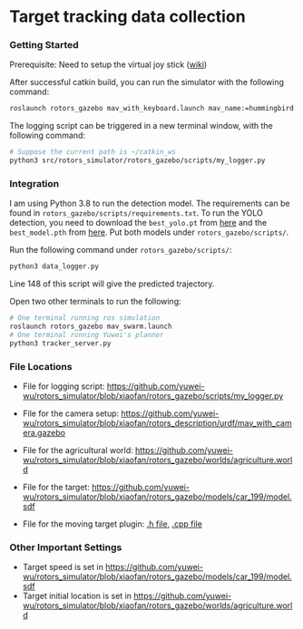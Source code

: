 # Target tracking data collection

### Getting Started

Prerequisite: Need to setup the virtual joy stick ([wiki](https://github.com/ethz-asl/rotors_simulator/wiki/Setup-virtual-keyboard-joystick))

After successful catkin build, you can run the simulator with the following command:

```bash
roslaunch rotors_gazebo mav_with_keyboard.launch mav_name:=hummingbird world_name:=agriculture
```

The logging script can be triggered in a new terminal window, with the following command:

```bash
# Suppose the current path is ~/catkin_ws
python3 src/rotors_simulator/rotors_gazebo/scripts/my_logger.py

```

### Integration
I am using Python 3.8 to run the detection model. The requirements can be found in `rotors_gazebo/scripts/requirements.txt`.
To run the YOLO detection, you need to download the `best_yolo.pt` from [here](https://drive.google.com/file/d/13hKl5SC1ntilpZSolp6-cfXE_w6vSSQH/view?usp=sharing) and the `best_model.pth` from [here](https://drive.google.com/file/d/1BcnYvoRmn2784whT3mFO7aKgoJ9nPx3D/view?usp=sharing). Put both models under `rotors_gazebo/scripts/`.

Run the following command under `rotors_gazebo/scripts/`:
```bash
python3 data_logger.py
```
Line 148 of this script will give the predicted trajectory.

Open two other terminals to run the following:
```bash
# One terminal running ros simulation
roslaunch rotors_gazebo mav_swarm.launch
# One terminal running Yuwei's planner
python3 tracker_server.py
```

### File Locations

* File for logging script: https://github.com/yuwei-wu/rotors_simulator/blob/xiaofan/rotors_gazebo/scripts/my_logger.py
* File for the camera setup: https://github.com/yuwei-wu/rotors_simulator/blob/xiaofan/rotors_description/urdf/mav_with_camera.gazebo

* File for the agricultural world: https://github.com/yuwei-wu/rotors_simulator/blob/xiaofan/rotors_gazebo/worlds/agriculture.world
* File for the target: https://github.com/yuwei-wu/rotors_simulator/blob/xiaofan/rotors_gazebo/models/car_199/model.sdf
* File for the moving target plugin: [.h file](https://github.com/yuwei-wu/rotors_simulator/blob/xiaofan/rotors_gazebo_plugins/include/rotors_gazebo_plugins/moving_target_plugin.h), [.cpp file](https://github.com/yuwei-wu/rotors_simulator/blob/xiaofan/rotors_gazebo_plugins/src/moving_target_plugin.cpp)

### Other Important Settings
* Target speed is set in https://github.com/yuwei-wu/rotors_simulator/blob/xiaofan/rotors_gazebo/models/car_199/model.sdf
* Target initial location is set in https://github.com/yuwei-wu/rotors_simulator/blob/xiaofan/rotors_gazebo/worlds/agriculture.world
